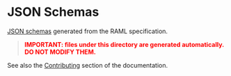 # JSON Schemas

[JSON schemas](http://json-schema.org) generated from the RAML specification.  

> **<span style="color: red">IMPORTANT: files under this directory are generated automatically. DO NOT MODIFY THEM.</span>**

See also the [Contributing](https://git.corp.adobe.com/pages/mcdp/sdm-specification/contributing.html#Schemas) section of the documentation.